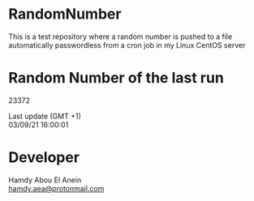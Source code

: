 # RandomNumber    
This is a test repository where a random number is pushed to a file automatically passwordless from a cron job in my Linux CentOS server    
# Random Number of the last run   
23372
      
Last update (GMT +1)    
03/09/21 16:00:01
# Developer    
Hamdy Abou El Anein   
hamdy.aea@protonmail.com
